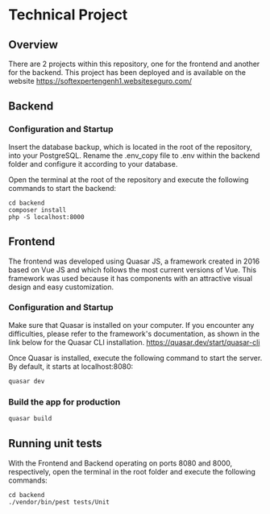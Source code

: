 # Technical Project

## Overview

There are 2 projects within this repository, one for the frontend and another for the backend. This project has been deployed and is available on the website
https://softexpertengenh1.websiteseguro.com/

## Backend

### Configuration and Startup

Insert the database backup, which is located in the root of the repository, into your PostgreSQL. Rename the .env_copy file to .env within the backend folder and configure it according to your database.

Open the terminal at the root of the repository and execute the following commands to start the backend:

```bashs
cd backend
composer install
php -S localhost:8000
```

## Frontend

The frontend was developed using Quasar JS, a framework created in 2016 based on Vue JS and which follows the most current versions of Vue. This framework was used because it has components with an attractive visual design and easy customization.

### Configuration and Startup

Make sure that Quasar is installed on your computer. If you encounter any difficulties, please refer to the framework's documentation, as shown in the link below for the Quasar CLI installation.
https://quasar.dev/start/quasar-cli

Once Quasar is installed, execute the following command to start the server. By default, it starts at localhost:8080:

```bash
quasar dev
```

### Build the app for production

```bash
quasar build
```

## Running unit tests

With the Frontend and Backend operating on ports 8080 and 8000, respectively, open the terminal in the root folder and execute the following commands:

```bashs
cd backend
./vendor/bin/pest tests/Unit
```
